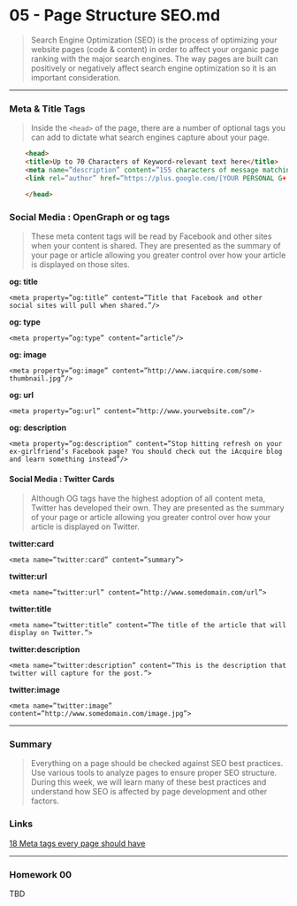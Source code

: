 05 - Page Structure SEO.md
===============

> Search Engine Optimization (SEO) is the process of optimizing your website pages (code & content) in order to affect your organic page ranking with the major search engines. The way pages are built can positively or negatively affect search engine optimization so it is an important consideration.

***

### Meta & Title Tags
> Inside the ```<head>``` of the page, there are a number of optional tags you can add to dictate what search engines capture about your page. 

```html
	<head>
	<title>Up to 70 Characters of Keyword-relevant text here</title>
	<meta name=”description” content=”155 characters of message matching text with a call to action goes here”>
	<link rel=”author” href=”https://plus.google.com/[YOUR PERSONAL G+ PROFILE HERE]“/>

	</head>
```

### Social Media : OpenGraph or og tags
> These meta content tags will be read by Facebook and other sites when your content is shared. They are presented as the summary of your page or article allowing you greater control over how your article is displayed on those sites. 

**og: title**
<br>
```
<meta property=”og:title” content=”Title that Facebook and other social sites will pull when shared.”/>
```
**og: type**
<br>
```
<meta property=”og:type” content=”article”/>
```
**og: image**
<br>
```
<meta property=”og:image” content=”http://www.iacquire.com/some-thumbnail.jpg”/>
```
**og: url**
<br>
```
<meta property=”og:url” content=”http://www.yourwebsite.com”/>
```
**og: description**
<br>
```
<meta property=”og:description” content=”Stop hitting refresh on your ex-girlfriend’s Facebook page? You should check out the iAcquire blog and learn something instead”/>
```

#### Social Media : Twitter Cards
> Although OG tags have the highest adoption of all content meta, Twitter has developed their own. They are presented as the summary of your page or article allowing you greater control over how your article is displayed on Twitter. 

**twitter:card**
<br>
```
<meta name=”twitter:card” content=”summary”>
```
**twitter:url**
<br>
```
<meta name=”twitter:url” content=”http://www.somedomain.com/url”>
```
**twitter:title**
<br>
```
<meta name=”twitter:title” content=”The title of the article that will display on Twitter.”>
```
**twitter:description**
<br>
```
<meta name=”twitter:description” content=”This is the description that twitter will capture for the post.”>
```
**twitter:image**
<br>
```
<meta name=”twitter:image” content=”http://www.somedomain.com/image.jpg”>
```

***

### Summary
> Everything on a page should be checked against SEO best practices. Use various tools to analyze pages to ensure proper SEO structure. During this week, we will learn many of these best practices and understand how SEO is affected by page development and other factors. 

### Links
[18 Meta tags every page should have](http://www.iacquire.com/blog/18-meta-tags-every-webpage-should-have-in-2013)

***

### Homework 00

TBD
